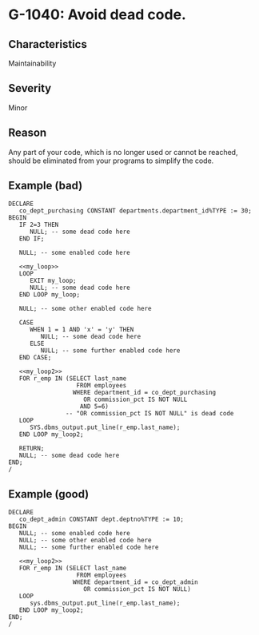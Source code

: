 # G-1040: Avoid dead code.

## Characteristics

Maintainability

## Severity

Minor

## Reason

Any part of your code, which is no longer used or cannot be reached, should be eliminated from your programs to simplify the code.

## Example (bad)

```
DECLARE
   co_dept_purchasing CONSTANT departments.department_id%TYPE := 30;
BEGIN
   IF 2=3 THEN
      NULL; -- some dead code here
   END IF;
   
   NULL; -- some enabled code here
   
   <<my_loop>>
   LOOP
      EXIT my_loop;    
      NULL; -- some dead code here
   END LOOP my_loop;

   NULL; -- some other enabled code here

   CASE 
      WHEN 1 = 1 AND 'x' = 'y' THEN
         NULL; -- some dead code here
      ELSE
         NULL; -- some further enabled code here
   END CASE;
   
   <<my_loop2>>
   FOR r_emp IN (SELECT last_name
                   FROM employees
                  WHERE department_id = co_dept_purchasing
                     OR commission_pct IS NOT NULL 
                    AND 5=6) 
                -- "OR commission_pct IS NOT NULL" is dead code 
   LOOP
      SYS.dbms_output.put_line(r_emp.last_name);
   END LOOP my_loop2;
   
   RETURN;
   NULL; -- some dead code here
END;
/
```

## Example (good)

```
DECLARE
   co_dept_admin CONSTANT dept.deptno%TYPE := 10;
BEGIN
   NULL; -- some enabled code here
   NULL; -- some other enabled code here
   NULL; -- some further enabled code here

   <<my_loop2>>
   FOR r_emp IN (SELECT last_name
                   FROM employees
                  WHERE department_id = co_dept_admin
                     OR commission_pct IS NOT NULL) 
   LOOP
      sys.dbms_output.put_line(r_emp.last_name);
   END LOOP my_loop2;
END;
/
```